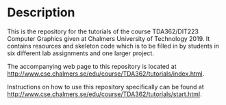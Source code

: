 # Description
This is the repository for the tutorials of the course TDA362/DIT223 Computer Graphics given at Chalmers University of
Technology 2019. It contains resources and skeleton code which is to be filled in by students in six different lab assignments and one larger project. 

The accompanying web page to this repository is located at http://www.cse.chalmers.se/edu/course/TDA362/tutorials/index.html.

Instructions on how to use this repository specifically can be found at http://www.cse.chalmers.se/edu/course/TDA362/tutorials/start.html.
